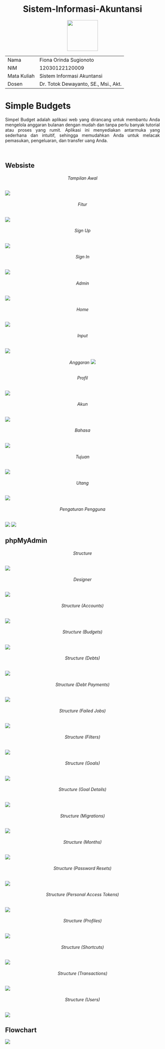 
<h1 align="center">Sistem-Informasi-Akuntansi</h1>
<p align="center">
<img src="https://media.giphy.com/media/nDSlfqf0gn5g4/giphy.gif" width="100px">
</p>


<table align="center">
  <tr>
    <td>Nama</td>
    <td>Fiona Orinda Sugionoto</td>
  </tr>
  <tr>
    <td>NIM</td>
    <td>12030122120009</td>
  </tr>
  <tr>
    <td>Mata Kuliah</td>
    <td>Sistem Informasi Akuntansi</td>
  </tr>
   <tr>
    <td>Dosen</td>
    <td>Dr. Totok Dewayanto, SE., Msi., Akt.</td>
  </tr>
</table>

<h1>Simple Budgets</h1>
<p align="justify">Simpel Budget adalah aplikasi web yang dirancang untuk membantu Anda mengelola anggaran bulanan dengan mudah dan tanpa perlu banyak tutorial atau proses yang rumit. Aplikasi ini menyediakan antarmuka yang sederhana dan intuitif, sehingga memudahkan Anda untuk melacak pemasukan, pengeluaran, dan transfer uang Anda.</p>

<br>
<h2>Websiste</h2>

<h6 align="center">Tampilan Awal</h6>
<img src="pic/simple budgets.png">

<h6 align="center">Fitur</h6>
<img src="pic/fitur.png">

<h6 align="center">Sign Up</h6>
<img src="pic/sign up.png">

<h6 align="center">Sign In</h6>
<img src="pic/sign in.png">

<h6 align="center">Admin</h6>
<img src="pic/admin.png">

<h6 align="center">Home</h6>
<img src="pic/home.png">

<h6 align="center">Input</h6>
<img src="pic/input.png">

<h6 align="center">Anggaran
<img src="pic/anggaran.png">

<h6 align="center">Profil</h6>
<img src="pic/profil.png">

<h6 align="center">Akun</h6>
<img src="pic/akun.png">

<h6 align="center">Bahasa</h6>
<img src="pic/bahasa.png">

<h6 align="center">Tujuan</h6>
<img src="pic/tujuan.png">

<h6 align="center">Utang</h6>
<img src="pic/debt.png">

<h6 align="center">Pengaturan Pengguna</h6>
<img src="pic/user 1.png">
<img src="pic/user 2.png">

<br>
<h2>phpMyAdmin</h2>

<h6 align="center">Structure</h6>
<img src="pic/structure.jpg">

<h6 align="center">Designer</h6>
<img src="pic/designer.jpg">

<h6 align="center">Structure (Accounts)</h6>
<img src="pic/accounts.jpg">

<h6 align="center">Structure (Budgets)</h6>
<img src="pic/budgets.jpg">

<h6 align="center">Structure (Debts)</h6>
<img src="pic/debts.jpg">

<h6 align="center">Structure (Debt Payments)</h6>
<img src="pic/debt payments.jpg">

<h6 align="center">Structure (Failed Jobs)</h6>
<img src="pic/failed jobs.jpg">

<h6 align="center">Structure (Filters)</h6>
<img src="pic/filters.jpg">

<h6 align="center">Structure (Goals)</h6>
<img src="pic/goals.jpg">

<h6 align="center">Structure (Goal Details)</h6>
<img src="pic/goal details.jpg">

<h6 align="center">Structure (Migrations)</h6>
<img src="pic/migrations.jpg">

<h6 align="center">Structure (Months)</h6>
<img src="pic/months.jpg">

<h6 align="center">Structure (Password Resets)</h6>
<img src="pic/password resets.jpg">

<h6 align="center">Structure (Personal Access Tokens)</h6>
<img src="pic/personal access tokens.jpg">

<h6 align="center">Structure (Profiles)</h6>
<img src="pic/profiles.jpg">

<h6 align="center">Structure (Shortcuts)</h6>
<img src="pic/shortcuts.jpg">

<h6 align="center">Structure (Transactions)</h6>
<img src="pic/transactions.jpg">

<h6 align="center">Structure (Users)</h6>
<img src="pic/users.jpg">

<br>
<h2>Flowchart</h2>

<img src="pic/flowchart.png">
